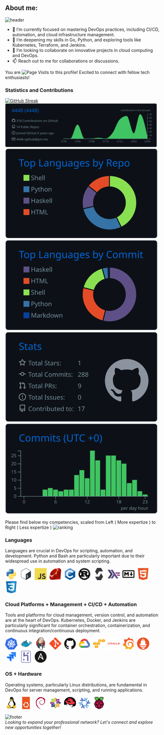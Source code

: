 ## About me:
![header](https://capsule-render.vercel.app/api?type=waving&color=timeGradient&height=200&section=header&text=Hi%20there,%20I%20am%20444B&fontSize=55&&fontAlignY=35)

- 🔭 I’m currently focused on mastering DevOps practices, including CI/CD, automation, and cloud infrastructure management.
- 🌱 I’m deepening my skills in Go, Python, and exploring tools like Kubernetes, Terraform, and Jenkins.
- 👯 I’m looking to collaborate on innovative projects in cloud computing and DevOps.
- 📫 Reach out to me for collaborations or discussions.

You are <img src="https://komarev.com/ghpvc/?username=444B&color=0e75b6&style=flat&&label=Visitor+Number" alt="Page Visits" style="display: inline-block"/> to this profile! Excited to connect with fellow tech enthusiasts!

### Statistics and Contributions
[![GitHub Streak](https://github-readme-streak-stats.herokuapp.com?user=444B&theme=highcontrast&date_format=j%20M%5B%20Y%5D&fire=DD2727)](https://git.io/streak-stats)
[![](https://raw.githubusercontent.com/444B/444B/main/profile-summary-card-output/github_dark/0-profile-details.svg)](https://github.com/vn7n24fzkq/github-profile-summary-cards)
[![](https://raw.githubusercontent.com/444B/444B/main/profile-summary-card-output/github_dark/1-repos-per-language.svg)](https://github.com/vn7n24fzkq/github-profile-summary-cards) 
[![](https://raw.githubusercontent.com/444B/444B/main/profile-summary-card-output/github_dark/2-most-commit-language.svg)](https://github.com/vn7n24fzkq/github-profile-summary-cards)
[![](https://raw.githubusercontent.com/444B/444B/main/profile-summary-card-output/github_dark/3-stats.svg)](https://github.com/vn7n24fzkq/github-profile-summary-cards) 
[![](https://raw.githubusercontent.com/444B/444B/main/profile-summary-card-output/github_dark/4-productive-time.svg)](https://github.com/vn7n24fzkq/github-profile-summary-cards)


Please find below my competencies, scaled from Left ( More expertize ) to Right ( Less expertize )
![ranking](https://capsule-render.vercel.app/api?type=soft&color=gradient&customColorList=10&text=Most%20Competent%20and%20comfortable%20.%20.%20.%20.%20.%20.%20.%20.%20.%20.%20.%20.%20.%20.%20Good%20Foundation%20.%20.%20.%20.%20.%20.%20.%20.%20.%20.%20.%20.%20.%20.%20Have%20used,%20Familiar%20with%20Usage&fontSize=15&height=40)

### Languages
Languages are crucial in DevOps for scripting, automation, and development. Python and Bash are particularly important due to their widespread use in automation and system scripting.
<div>
  <img src="https://github.com/devicons/devicon/blob/master/icons/python/python-original.svg" title="Python" alt="Python" width="40" height="40"/>&nbsp;
  <img src="https://github.com/devicons/devicon/blob/master/icons/bash/bash-original.svg" title="Bash" alt="Bash" width="40" height="40"/>&nbsp;
  <img src="https://github.com/devicons/devicon/blob/master/icons/javascript/javascript-original.svg" title="Javascript" alt="Javascript" width="40" height="40"/>&nbsp;
  <img src="https://github.com/devicons/devicon/blob/master/icons/ruby/ruby-original.svg" title="Ruby" alt="Ruby" width="40" height="40"/>&nbsp;
  <img src="https://github.com/devicons/devicon/blob/master/icons/c/c-original.svg" title="C" alt="C" width="40" height="40"/>&nbsp;
  <img src="https://github.com/devicons/devicon/blob/master/icons/rust/rust-plain.svg" title="Rust" alt="Rust" width="40" height="40"/>&nbsp;
  <img src="https://github.com/devicons/devicon/blob/develop/icons/solidity/solidity-plain.svg" title="Solidity" alt="Solidity" width="40" height="40"/>&nbsp;
  <img src="https://github.com/devicons/devicon/blob/master/icons/haskell/haskell-original.svg" title="Haskell" alt="Haskell" width="40" height="40"/>&nbsp;
  <img src="https://github.com/devicons/devicon/blob/master/icons/markdown/markdown-original.svg" title="Markdown" alt="Markdown" width="40" height="40"/>&nbsp;
  <img src="https://github.com/devicons/devicon/blob/master/icons/html5/html5-original.svg" title="HTML5" alt="HTML5" width="40" height="40"/>&nbsp;
  <img src="https://github.com/devicons/devicon/blob/master/icons/css3/css3-original.svg" title="CSS3" alt="CSS3" width="40" height="40"/>&nbsp;
</div>

### Cloud Platforms + Management + CI/CD + Automation
Tools and platforms for cloud management, version control, and automation are at the heart of DevOps. Kubernetes, Docker, and Jenkins are particularly significant for container orchestration, containerization, and continuous integration/continuous deployment.
<div>
  <img src="https://github.com/devicons/devicon/blob/master/icons/kubernetes/kubernetes-plain.svg" title="Kubernetes" alt="Kubernetes" width="40" height="40"/>&nbsp;
  <img src="https://github.com/devicons/devicon/blob/master/icons/docker/docker-original.svg" title="Docker" alt="Docker" width="40" height="40"/>&nbsp;
  <img src="https://github.com/devicons/devicon/blob/master/icons/jenkins/jenkins-original.svg" title="Jenkins" alt="Jenkins" width="40" height="40"/>&nbsp;
  <img src="https://github.com/devicons/devicon/blob/master/icons/git/git-original.svg" title="Git" alt="Git" width="40" height="40"/>&nbsp;
  <img src="https://github.com/devicons/devicon/blob/master/icons/github/github-original.svg" title="Github" alt="Github" width="40" height="40"/>&nbsp;
  <img src="https://github.com/devicons/devicon/blob/master/icons/googlecloud/googlecloud-original.svg" title="GCP" alt="GCP" width="40" height="40"/>&nbsp;
  <img src="https://github.com/devicons/devicon/blob/master/icons/amazonwebservices/amazonwebservices-original.svg" title="AWS" alt="AWS" width="40" height="40"/>&nbsp;
  <img src="https://github.com/devicons/devicon/blob/master/icons/oracle/oracle-original.svg" title="OCI" alt="OCI" width="40" height="40"/>&nbsp;
  <img src="https://github.com/devicons/devicon/blob/develop/icons/grafana/grafana-original.svg" title="Grafana" alt="Grafana" width="40" height="40"/>&nbsp;
  <img src="https://github.com/devicons/devicon/blob/develop/icons/prometheus/prometheus-original.svg" title="Prometheus" alt="Prometheus" width="40" height="40"/>&nbsp;
  <img src="https://github.com/devicons/devicon/blob/master/icons/jira/jira-original.svg" title="Jira" alt="Jira" width="40" height="40"/>&nbsp;
  <img src="https://github.com/devicons/devicon/blob/master/icons/heroku/heroku-original.svg" title="Heroku" alt="Heroku" width="40" height="40"/>&nbsp;
  <img src="https://github.com/devicons/devicon/blob/develop/icons/ansible/ansible-original.svg" title="Ansible" alt"Ansible" width="40" height="40"/>&nbsp;
</div>


### OS + Hardware
Operating systems, particularly Linux distributions, are fundamental in DevOps for server management, scripting, and running applications.
<div>
  <img src="https://github.com/devicons/devicon/blob/master/icons/linux/linux-original.svg" title="GNU/Linux" alt="GNU/Linux" width="40" height="40"/>&nbsp;
  <img src="https://github.com/devicons/devicon/blob/master/icons/ubuntu/ubuntu-plain.svg" title="Ubuntu" alt="Ubuntu" width="40" height="40"/>&nbsp;
  <img src="https://github.com/devicons/devicon/blob/master/icons/debian/debian-original.svg" title="Debian" alt="Debian" width="40" height="40"/>&nbsp;
  <img src="https://github.com/devicons/devicon/blob/master/icons/centos/centos-original.svg" title="CentOS" alt="CentOS" width="40" height="40"/>&nbsp;
  <img src="https://github.com/devicons/devicon/blob/master/icons/redhat/redhat-original.svg" title="RHEL" alt="RHEL" width="40" height="40"/>&nbsp;
  <img src="https://github.com/devicons/devicon/blob/master/icons/nixos/nixos-original.svg" title="nixOS" alt="nixOS" width="40" height="40"/>&nbsp;
  <img src="https://github.com/devicons/devicon/blob/master/icons/raspberrypi/raspberrypi-original.svg" title="Raspberry Pi" alt="Raspberry Pi" width="40

![footer](https://capsule-render.vercel.app/api?type=waving&reversal=true&color=timeGradient&height=150&section=footer&text=&fontSize=35&fontAlignY=75&fontAlign=30)

![footer](https://capsule-render.vercel.app/api?type=waving&color=timeGradient&height=150&section=footer&text=Connect%20with%20Me!&fontSize=35&fontAlignY=75)  
_Looking to expand your professional network? Let's connect and explore new opportunities together!_

